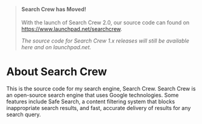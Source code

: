 > #### Search Crew has Moved!
>
> With the launch of Search Crew 2.0, our
> source code can found on https://www.launchpad.net/searchcrew.
> 
> *The source code for Search Crew 1.x releases will still be 
> available here and on launchpad.net.*


# About Search Crew
This is the source code for my search engine, Search Crew.
Search Crew is an open-source search engine that uses Google technologies.
Some features include Safe Search, a content filtering system that blocks inappropriate search results, and
fast, accurate delivery of results for any search query.
